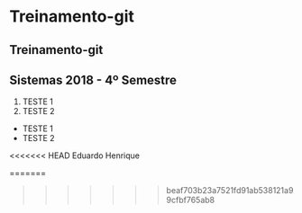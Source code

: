 # Treinamento-git

## Treinamento-git

## Sistemas 2018 - 4º Semestre

1. TESTE 1
2. TESTE 2

* TESTE 1 
* TESTE 2


<<<<<<< HEAD
Eduardo Henrique 

=======
>>>>>>> beaf703b23a7521fd91ab538121a99cfbf765ab8
